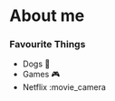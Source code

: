# About me
<!-- <img src="me.jpg" width="20%">   -->
### Favourite Things 
* Dogs :dog:
* Games :video_game:
* Netflix :movie_camera

